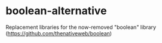 # boolean-alternative
Replacement libraries for the now-removed "boolean" library (https://github.com/thenativeweb/boolean)
